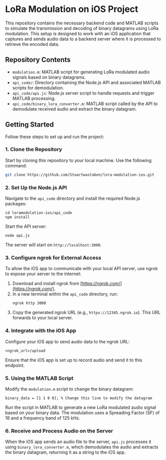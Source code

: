 # LoRa Modulation on iOS Project

This repository contains the necessary backend code and MATLAB scripts to simulate the transmission and decoding of binary datagrams using LoRa modulation. This setup is designed to work with an iOS application that captures and sends audio data to a backend server where it is processed to retrieve the encoded data.

## Repository Contents
- `modulation.m`: MATLAB script for generating LoRa modulated audio signals based on binary datagrams.
- `api_code/`: Directory containing the Node.js API and associated MATLAB scripts for demodulation.
- `api_code/api.js`: Node.js server script to handle requests and trigger MATLAB processing.
- `api_code/binary_lora_converter.m`: MATLAB script called by the API to demodulate received audio and extract the binary datagram.

## Getting Started

Follow these steps to set up and run the project:

### 1. Clone the Repository
Start by cloning this repository to your local machine. Use the following command:
```bash
git clone https://github.com/Stuartwastaken/lora-modulation-ios.git
```

### 2. Set Up the Node.js API
Navigate to the `api_code` directory and install the required Node.js packages:
```
cd loramodulation-ios/api_code
npm install
```
Start the API server:
```
node api.js
```
The server will start on `http://localhost:3000`.

### 3. Configure ngrok for External Access
To allow the iOS app to communicate with your local API server, use ngrok to expose your server to the internet:
1. Download and install ngrok from [https://ngrok.com/](https://ngrok.com/).
2. In a new terminal within the `api_code` directory, run:
   ```
   ngrok http 3000
   ```
3. Copy the generated ngrok URL (e.g., `https://12345.ngrok.io`). This URL forwards to your local server.

### 4. Integrate with the iOS App
Configure your iOS app to send audio data to the ngrok URL:
```
<ngrok_url>/upload
```
Ensure that the iOS app is set up to record audio and send it to this endpoint.

### 5. Using the MATLAB Script
Modify the `modulation.m` script to change the binary datagram:
```
binary_data = [1 1 0 0]; % Change this line to modify the datagram
```
Run the script in MATLAB to generate a new LoRa modulated audio signal based on your binary data. The modulation uses a Spreading Factor (SF) of 18 and a frequency band of 125 kHz.

### 6. Receive and Process Audio on the Server
When the iOS app sends an audio file to the server, `api.js` processes it using `binary_lora_converter.m`, which demodulates the audio and extracts the binary datagram, returning it as a string to the iOS app.

